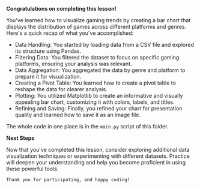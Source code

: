 **Congratulations on completing this lesson!** 

You've learned how to visualize gaming trends by creating a bar chart that displays the distribution of games across different platforms and genres. Here's a quick recap of what you've accomplished:

- Data Handling: You started by loading data from a CSV file and explored its structure using Pandas.
- Filtering Data: You filtered the dataset to focus on specific gaming platforms, ensuring your analysis was relevant.
- Data Aggregation: You aggregated the data by genre and platform to prepare it for visualization.
- Creating a Pivot Table: You learned how to create a pivot table to reshape the data for clearer analysis.
- Plotting: You utilized Matplotlib to create an informative and visually appealing bar chart, customizing it with colors, labels, and titles.
- Refining and Saving: Finally, you refined your chart for presentation quality and learned how to save it as an image file.

The whole code in one place is in the `main.py` script of this folder.

**Next Steps**

Now that you've completed this lesson, consider exploring additional data visualization techniques or experimenting with different datasets. Practice will deepen your understanding and help you become proficient in using these powerful tools.

`Thank you for participating, and happy coding!`